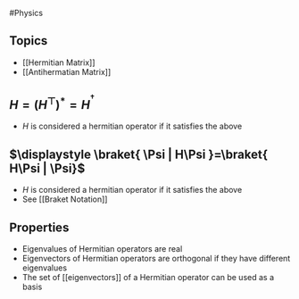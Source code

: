 #Physics 
## Topics
* [[Hermitian Matrix]]
* [[Antihermatian Matrix]]
## $\displaystyle H=(H^{\top})^{*}=H^{^{\dagger}}$
* $\displaystyle H$ is considered a hermitian operator if it satisfies the above
## $\displaystyle \braket{ \Psi | H\Psi }=\braket{ H\Psi |  \Psi}$
* $\displaystyle H$ is considered a hermitian operator if it satisfies the above
* See [[Braket Notation]]
## Properties
* Eigenvalues of Hermitian operators are real
* Eigenvectors of Hermitian operators are orthogonal if they have different eigenvalues
* The set of [[eigenvectors]] of a Hermitian operator can be used as a basis